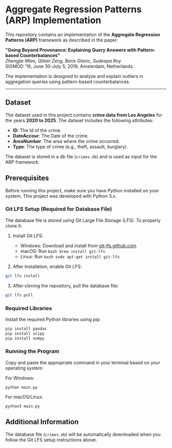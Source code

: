 # Aggregate Regression Patterns (ARP) Implementation

This repository contains an implementation of the **Aggregate Regression Patterns (ARP)** framework as described in the paper:

**"Going Beyond Provenance: Explaining Query Answers with Pattern-based Counterbalances"**  
*Zhengjie Miao, Qitian Zeng, Boris Glavic, Sudeepa Roy*  
SIGMOD '19, June 30-July 5, 2019, Amsterdam, Netherlands.

The implementation is designed to analyze and explain outliers in aggregation queries using pattern-based counterbalances.

---

## Dataset

The dataset used in this project contains **crime data from Los Angeles** for the years **2020 to 2025**. The dataset includes the following attributes:

- **ID**: The Id of the crime.
- **DateAccour**: The Date of the crime.
- **AreaNumber**: The area where the crime occurred.
- **Type**: The type of crime (e.g., theft, assault, burglary).

The dataset is stored in a db file (`crimes.db`) and is used as input for the ARP framework.

## Prerequisites

Before running this project, make sure you have Python installed on your system. This project was developed with Python 3.x.

### Git LFS Setup (Required for Database File)

The database file is stored using Git Large File Storage (LFS). To properly clone it:

1. Install Git LFS:
   - Windows: Download and install from [git-lfs.github.com](https://git-lfs.github.com/)
   - macOS: Run ```bash brew install git-lfs```
   - Linux: Run ```bash sudo apt-get install git-lfs```

2. After installation, enable Git LFS:
```bash
git lfs install
```

3. After cloning the repository, pull the database file:
```bash
git lfs pull
```

### Required Libraries

Install the required Python libraries using pip:

```bash
pip install pandas
pip install scipy
pip install numpy
```

### Running the Program

Copy and paste the appropriate command in your terminal based on your operating system:

For Windows:
```
python main.py
```

For macOS/Linux:
```
python3 main.py
```

## Additional Information

The database file (`crimes.db`) will be automatically downloaded when you follow the Git LFS setup instructions above.

